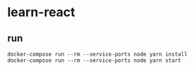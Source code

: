 # learn-react

## run
```shell
docker-compose run --rm --service-ports node yarn install
docker-compose run --rm --service-ports node yarn start
```

